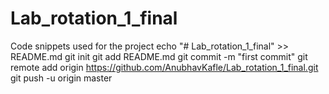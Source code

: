 # Lab_rotation_1_final
Code snippets used for the project
echo "# Lab_rotation_1_final" >> README.md
git init
git add README.md
git commit -m "first commit"
git remote add origin https://github.com/AnubhavKafle/Lab_rotation_1_final.git
git push -u origin master
